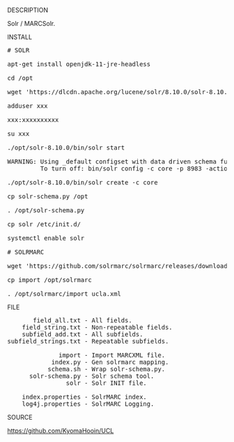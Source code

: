 
DESCRIPTION

Solr / MARCSolr.

INSTALL
<pre>
# SOLR

apt-get install openjdk-11-jre-headless

cd /opt

wget 'https://dlcdn.apache.org/lucene/solr/8.10.0/solr-8.10.0.tgz'

adduser xxx

xxx:xxxxxxxxxx

su xxx

./opt/solr-8.10.0/bin/solr start

WARNING: Using _default configset with data driven schema functionality. NOT RECOMMENDED for production use.
         To turn off: bin/solr config -c core -p 8983 -action set-user-property -property update.autoCreateFields -value false

./opt/solr-8.10.0/bin/solr create -c core

cp solr-schema.py /opt

. /opt/solr-schema.py

cp solr /etc/init.d/

systemctl enable solr

# SOLRMARC

wget 'https://github.com/solrmarc/solrmarc/releases/download/3.4/simple_install_package_3.4.zip'

cp import /opt/solrmarc

. /opt/solrmarc/import ucla.xml
</pre>
FILE
<pre>
       field_all.txt - All fields.
    field_string.txt - Non-repeatable fields.
    subfield_add.txt - All subfields.
subfield_strings.txt - Repeatable subfields.

              import - Import MARCXML file.
            index.py - Gen solrmarc mapping.
           schema.sh - Wrap solr-schema.py.
      solr-schema.py - Solr schema tool.
                solr - Solr INIT file.

    index.properties - SolrMARC index.
    log4j.properties - SolrMARC Logging.
</pre>

SOURCE

https://github.com/KyomaHooin/UCL
